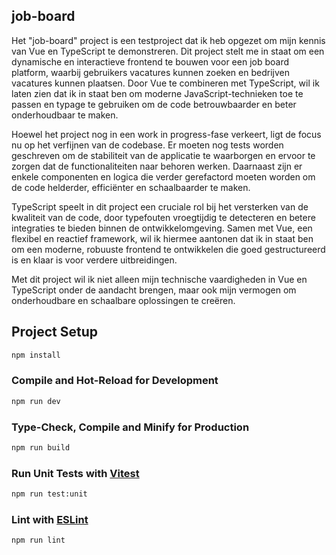 ## job-board

Het "job-board" project is een testproject dat ik heb opgezet om mijn kennis van Vue en TypeScript te demonstreren. Dit project stelt me in staat om een dynamische en interactieve frontend te bouwen voor een job board platform, waarbij gebruikers vacatures kunnen zoeken en bedrijven vacatures kunnen plaatsen. Door Vue te combineren met TypeScript, wil ik laten zien dat ik in staat ben om moderne JavaScript-technieken toe te passen en typage te gebruiken om de code betrouwbaarder en beter onderhoudbaar te maken.

Hoewel het project nog in een work in progress-fase verkeert, ligt de focus nu op het verfijnen van de codebase. Er moeten nog tests worden geschreven om de stabiliteit van de applicatie te waarborgen en ervoor te zorgen dat de functionaliteiten naar behoren werken. Daarnaast zijn er enkele componenten en logica die verder gerefactord moeten worden om de code helderder, efficiënter en schaalbaarder te maken.

TypeScript speelt in dit project een cruciale rol bij het versterken van de kwaliteit van de code, door typefouten vroegtijdig te detecteren en betere integraties te bieden binnen de ontwikkelomgeving. Samen met Vue, een flexibel en reactief framework, wil ik hiermee aantonen dat ik in staat ben om een moderne, robuuste frontend te ontwikkelen die goed gestructureerd is en klaar is voor verdere uitbreidingen.

Met dit project wil ik niet alleen mijn technische vaardigheden in Vue en TypeScript onder de aandacht brengen, maar ook mijn vermogen om onderhoudbare en schaalbare oplossingen te creëren.

## Project Setup

```sh
npm install
```

### Compile and Hot-Reload for Development

```sh
npm run dev
```

### Type-Check, Compile and Minify for Production

```sh
npm run build
```

### Run Unit Tests with [Vitest](https://vitest.dev/)

```sh
npm run test:unit
```

### Lint with [ESLint](https://eslint.org/)

```sh
npm run lint
```
